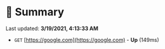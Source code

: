 # 📖 Summary
Last updated: **3/19/2021, 4:13:33 AM**

- `GET` [https://google.com](https://google.com) - **Up** (149ms)
